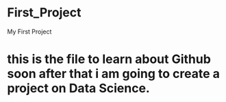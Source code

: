 # First_Project
My First Project
# this is the file to learn about Github soon after that i am going to create a project on Data Science.
